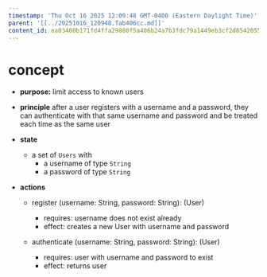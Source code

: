 ```yaml
---
timestamp: 'Thu Oct 16 2025 12:09:48 GMT-0400 (Eastern Daylight Time)'
parent: '[[../20251016_120948.fab406cc.md]]'
content_id: ea03400b171fd4ffa29880f5a406b24a7b3fdc79a1449eb3cf2d6542055cac35
---
```


# concept

* **purpose:** limit access to known users

* **principle** after a user registers with a username and a password, they can authenticate with that same username and password and be treated each time as the same user

* **state**
  * a set of `Users` with
    * a username of type `String`
    * a password of type `String`

* **actions**
  * register (username: String, password: String): (User)
    * requires: username does not exist already
    * effect: creates a new User with username and password

  * authenticate (username: String, password: String): (User)
    * requires: user with username and password to exist
    * effect: returns user
